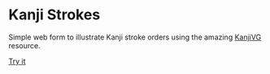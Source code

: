 # Kanji Strokes

Simple web form to illustrate Kanji stroke orders using the amazing [KanjiVG](https://github.com/KanjiVG/kanjivg) resource.

[Try it](https://cdn.rawgit.com/wesalvaro/kanji-strokes/0.4/index.html)
